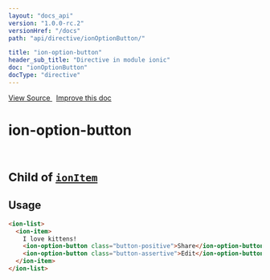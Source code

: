 ```yaml
---
layout: "docs_api"
version: "1.0.0-rc.2"
versionHref: "/docs"
path: "api/directive/ionOptionButton/"

title: "ion-option-button"
header_sub_title: "Directive in module ionic"
doc: "ionOptionButton"
docType: "directive"
---
```


<div class="improve-docs">
  <a href='http://github.com/driftyco/ionic/tree/master/js/angular/directive/itemOptionButton.js#L4'>
    View Source
  </a>
  &nbsp;
  <a href='http://github.com/driftyco/ionic/edit/master/js/angular/directive/itemOptionButton.js#L4'>
    Improve this doc
  </a>
</div>




<h1 class="api-title">

  ion-option-button


<br />
<small>
  Child of <a href="/docs/api/directive/ionItem/"><code>ionItem</code></a>
</small>


</h1>














  
<h2 id="usage">Usage</h2>
  
```html
<ion-list>
  <ion-item>
    I love kittens!
    <ion-option-button class="button-positive">Share</ion-option-button>
    <ion-option-button class="button-assertive">Edit</ion-option-button>
  </ion-item>
</ion-list>
```
  
  

  





